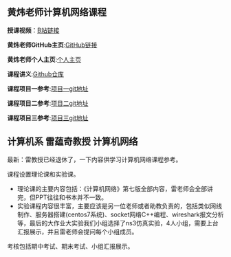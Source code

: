 ## 黄炜老师计算机网络课程

**授课视频**：[B站链接](https://space.bilibili.com/8081870/channel/detail?cid=107272)

**黄炜老师GitHub主页**:[GitHub链接](https://github.com/whuangxm)

**黄炜老师个人主页**:[个人主页](https://whuangxm.github.io/)

**课程讲义**:[Github仓库](https://github.com/whuangxm/courses)

**课程项目一参考**:[项目一git地址](https://github.com/alexhe101/transmit-message-through-light)

**课程项目二参考**:[项目二git地址](https://github.com/alexhe101/FileTransport)

**课程项目三参考**:[项目三git地址](https://github.com/alexhe101/LicenseServer)

## 计算机系 雷蕴奇教授 计算机网络
最新：雷教授已经退休了，一下内容供学习计算机网络课程参考。

课程设置理论课和实验课。
+ 理论课的主要内容包括：《计算机网络》第七版全部内容，雷老师会全部讲完，但PPT往往和书本并不一致。
+ 实验课程内容很丰富，主要应该是另一位老师或者助教负责的，包括类似网线制作、服务器搭建(centos7系统)、socket网络C++编程、wireshark报文分析等，最后的大作业大实验我们小组选择了ns3仿真实验，4人小组，需要上台汇报展示，并且雷老师会提问每个小组成员。

考核包括期中考试、期末考试、小组汇报展示。

